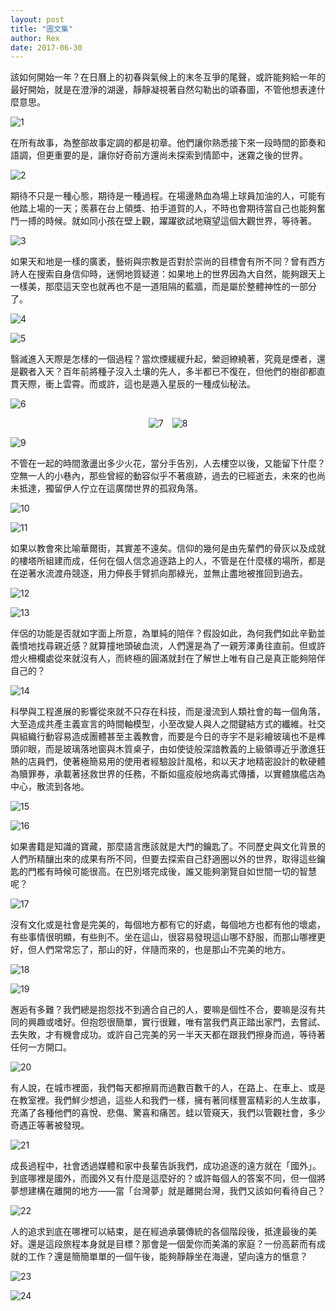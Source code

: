 ```yaml
---
layout: post
title: "圖文集"
author: Rex
date: 2017-06-30
---
```


該如何開始一年？在日曆上的初春與氣候上的末冬互爭的尾聲，或許能夠給一年的最好開始，就是在澄淨的湖邊，靜靜凝視著自然勾勒出的頌春圖，不管他想表達什麼意思。

![1](1.jpg)

在所有故事，為整部故事定調的都是初章。他們讓你熟悉接下來一段時間的節奏和語調，但更重要的是，讓你好奇前方還尚未探索到情節中，迷霧之後的世界。

![2](2.jpg)

期待不只是一種心態，期待是一種過程。在場邊熱血為場上球員加油的人，可能有他踏上場的一天；羨慕在台上領獎、拍手道賀的人，不時也會期待當自己也能夠奮鬥一搏的時候。就如同小孩在壁上觀，躍躍欲試地窺望這個大觀世界，等待著。

![3](3.jpg)

如果天和地是一樣的廣袤，藝術與宗教是否對於崇尚的目標會有所不同？曾有西方詩人在搜索自身信仰時，迷惘地質疑道：如果地上的世界因為大自然，能夠跟天上一樣美，那麼這天空也就再也不是一道阻隔的藍牆，而是屬於整體神性的一部分了。

![4](4.jpg)

![5](5.jpg)

翳滅進入天際是怎樣的一個過程？當炊煙緩緩升起，縈迴繚繞著，究竟是煙者，還是觀者入天？百年前將種子沒入土壤的先人，多半都已不復在，但他們的樹卻都直貫天際，衝上雲霄。而或許，這也是遁入星辰的一種成仙秘法。

![6](6.jpg)

<figure style="display: flex; flex-direction: column; align-items: center;">
  <div style="display: flex; gap: 1em;">
    <img src="7.jpg" alt="7" style="max-width: 48%;">
    <img src="8.jpg" alt="8" style="max-width: 48%;">
  </div>
</figure>

![9](9.jpg)

不管在一起的時間激盪出多少火花，當分手告別，人去樓空以後，又能留下什麼？空無一人的小巷內，那些曾經的動容似乎不著痕跡，過去的已經逝去，未來的也尚未抵達，獨留伊人佇立在這廣闊世界的孤寂角落。

![10](10.jpg)

![11](11.jpg)

如果以教會來比喻華爾街，其實差不遠矣。信仰的幾何是由先輩們的骨灰以及成就的樓塔所組建而成，任何在個人信念追逐路上的人，不管是在什麼樣的場所，都是在逆著水流渡舟競逐，用力伸長手臂抓向那綠光，並無止盡地被推回到過去。

![12](12.jpg)

![13](13.jpg)

伴侶的功能是否就如字面上所意，為單純的陪伴？假設如此，為何我們如此辛勤並義憤地找尋親近感？就算撞地頭破血流，人們還是為了一親芳澤勇往直前。但或許燈火柵欄處從來就沒有人，而終極的圓滿就封在了解世上唯有自己是真正能夠陪伴自己的？

![14](14.jpg)

科學與工程進展的影響從來就不只存在科技，而是漫流到人類社會的每一個角落，大至造成共產主義宣言的時間軸模型，小至改變人與人之間鍵結方式的纖維。社交與組織行動容易造成團體甚至主義教會，而要是今日的寺宇不是彩繪玻璃也不是榫頭卯眼，而是玻璃落地窗與木質桌子，由如使徒般深諳教義的上級領導近乎激進狂熱的店員們，使著極簡易用的使用者經驗設計風格，和以天才地精密設計的軟硬體為贖罪券，承載著拯救世界的任務，不斷如瘟疫般地病毒式傳播，以實體旗艦店為中心，散流到各地。

![15](15.jpg)

![16](16.jpg)

如果書籍是知識的寶藏，那麼語言應該就是大門的鑰匙了。不同歷史與文化背景的人們所精釀出來的成果有所不同，但要去探索自己舒適圈以外的世界，取得這些鑰匙的門檻有時候可能很高。在巴別塔完成後，誰又能夠瀏覽自如世間一切的智慧呢？

![17](17.jpg)

沒有文化或是社會是完美的，每個地方都有它的好處，每個地方也都有他的壞處，有些事情很明顯，有些則不。坐在這山，很容易發現這山哪不舒服，而那山哪裡更好，但人們常常忘了，那山的好，伴隨而來的，也是那山不完美的地方。

![18](18.jpg)

![19](19.jpg)

邂逅有多難？我們總是抱怨找不到適合自己的人，要嘛是個性不合，要嘛是沒有共同的興趣或嗜好。但抱怨很簡單，實行很難，唯有當我們真正踏出家門，去嘗試、去失敗，才有機會成功。或許自己完美的另一半天天都在跟我們擦身而過，等待著任何一方開口。

![20](20.jpg)

有人說，在城市裡面，我們每天都擦肩而過數百數千的人，在路上、在車上、或是在教室裡。我們鮮少想過，這些人和我們一樣，擁有著同樣豐富精彩的人生故事，充滿了各種他們的喜悅、悲傷、驚喜和痛苦。蛙以管窺天，我們以管觀社會，多少奇遇正等著被發現。

![21](21.jpg)

成長過程中，社會透過媒體和家中長輩告訴我們，成功追逐的遠方就在「國外」。到底哪裡是國外，而國外又有什麼是這麼好的？或許每個人的答案不同，但一個將夢想建構在離開的地方——當「台灣夢」就是離開台灣，我們又該如何看待自己？

![22](22.jpg)

人的追求到底在哪裡可以結束，是在經過承襲傳統的各個階段後，抵達最後的美好。還是這段旅程本身就是目標？那會是一個愛你而美滿的家庭？一份高薪而有成就的工作？還是簡簡單單的一個午後，能夠靜靜坐在海邊，望向遠方的愜意？

![23](23.jpg)

![24](24.jpg)
